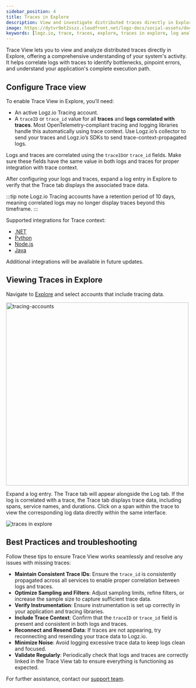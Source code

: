 ```yaml
---
sidebar_position: 4
title: Traces in Explore
description: View and investigate distributed traces directly in Explore
image: https://dytvr9ot2sszz.cloudfront.net/logz-docs/social-assets/docs-social.jpg
keywords: [logz.io, trace, traces, explore, traces in explore, log analysis, observability]
---
```



Trace View lets you to view and analyze distributed traces directly in Explore, offering a comprehensive understanding of your system's activity. It helps correlate logs with traces to identify bottlenecks, pinpoint errors, and understand your application's complete execution path. 

## Configure Trace view

To enable Trace View in Explore, you’ll need:

* An active Logz.io Tracing account.
* A `traceID` or `trace_id` value for all **traces** and **logs correlated with traces**. Most OpenTelemetry-compliant tracing and logging libraries handle this automatically using trace context. Use Logz.io’s collector to send your traces and Logz.io’s SDKs to send trace-context-propagated logs.

Logs and traces are correlated using the `traceID`or `trace_id` fields. Make sure these fields have the same value in both logs and traces for proper integration with trace context.

After configuring your logs and traces, expand a log entry in Explore to verify that the Trace tab displays the associated trace data.

:::tip note
Logz.io Tracing accounts have a retention period of 10 days, meaning correlated logs may no longer display traces beyond this timeframe.
:::

Supported integrations for Trace context:

* [.NET](https://docs.logz.io/docs/shipping/Code/dotnet/#add-trace-context-1)
* [Python](https://docs.logz.io/docs/shipping/Code/Python/#trace-context)
* [Node.js](https://docs.logz.io/docs/shipping/code/node-js/)
* [Java](https://docs.logz.io/docs/shipping/code/java/#add-opentelemetry-context)

Additional integrations will be available in future updates.


## Viewing Traces in Explore

Navigate to [Explore](https://app.logz.io/#/dashboard/explore) and select accounts that include tracing data.

<img src="https://dytvr9ot2sszz.cloudfront.net/logz-docs/explore-dashboard/tracing-account-dec9.png" alt="tracing-accounts" width="500"/>

Expand a log entry. The Trace tab will appear alongside the Log tab. If the log is correlated with a trace, the Trace tab displays trace data, including spans, service names, and durations. Click on a span within the trace to view the corresponding log data directly within the same interface.

![traces in explore](https://dytvr9ot2sszz.cloudfront.net/logz-docs/explore-dashboard/trace-explore.png)



## Best Practices and troubleshooting

Follow these tips to ensure Trace View works seamlessly and resolve any issues with missing traces:

* **Maintain Consistent Trace IDs**: Ensure the `trace_id` is consistently propagated across all services to enable proper correlation between logs and traces.
* **Optimize Sampling and Filters**: Adjust sampling limits, refine filters, or increase the sample size to capture sufficient trace data.
* **Verify Instrumentation**: Ensure instrumentation is set up correctly in your application and tracing libraries.
* **Include Trace Context**: Confirm that the `traceID` or `trace_id` field is present and consistent in both logs and traces.
* **Reconnect and Resend Data**: If traces are not appearing, try reconnecting and resending your trace data to Logz.io.
* **Minimize Noise**: Avoid logging excessive trace data to keep logs clean and focused.
* **Validate Regularly**: Periodically check that logs and traces are correctly linked in the Trace View tab to ensure everything is functioning as expected.


For further assistance, contact our [support team](mailto:help@logz.io).